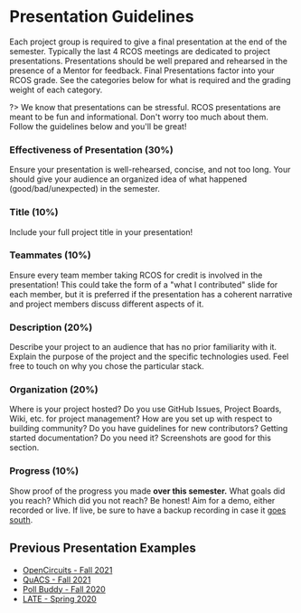 # Presentation Guidelines

Each project group is required to give a final presentation at the end of the semester. Typically the last 4 RCOS meetings are dedicated to project presentations. Presentations should be well prepared and rehearsed in the presence of a Mentor for feedback. Final Presentations factor into your RCOS grade. See the categories below for what is required and the grading weight of each category.

?> We know that presentations can be stressful. RCOS presentations are meant to be fun and informational. Don't worry too much about them. Follow the guidelines below and you'll be great!

### Effectiveness of Presentation (30%)

Ensure your presentation is well-rehearsed, concise, and not too long. Your should give your audience an organized idea of what happened (good/bad/unexpected) in the semester.

### Title (10%)

Include your full project title in your presentation!

### Teammates (10%)

Ensure every team member taking RCOS for credit is involved in the presentation! This could take the form of a "what I contributed" slide for each member, but it is preferred if the presentation has a coherent narrative and project members discuss different aspects of it.

### Description (20%)

Describe your project to an audience that has no prior familiarity with it. Explain the purpose of the project and the specific technologies used. Feel free to touch on why you chose the particular stack.

### Organization (20%)

Where is your project hosted? Do you use GitHub Issues, Project Boards, Wiki, etc. for project management? How are you set up with respect to building community? Do you have guidelines for new contributors? Getting started documentation? Do you need it? Screenshots are good for this section.

### Progress (10%)

Show proof of the progress you made **over this semester.** What goals did you reach? Which did you not reach? Be honest! Aim for a demo, either recorded or live. If live, be sure to have a backup recording in case it [goes south](https://img-9gag-fun.9cache.com/photo/aR08njG_700bwp.webp).

## Previous Presentation Examples

- [OpenCircuits - Fall 2021](https://docs.google.com/presentation/d/1lN_N_w7UbQFcgkF4bmRv8LYpmJL59nO7-nFr3vyXs8I/edit?usp=sharing)
- [QuACS - Fall 2021](https://docs.google.com/presentation/d/1er5NIuOi_2sUMg98YvzHY8L7GZzAj-tMP6TkSkFPP-4/edit?usp=sharing)
- [Poll Buddy - Fall 2020](https://docs.google.com/presentation/d/1kso5zVST9BMJ47kN0e3hdFemxm11NBhn8GuBnMhyT8U/edit?usp=sharing)
- [LATE - Spring 2020](https://docs.google.com/presentation/d/1qUa-gJ1IYv6i5LjJzClxNNrxvj_NA_AgaU2dG4kn5To/edit?usp=sharing)
